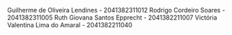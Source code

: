 Guilherme de Oliveira Lendines - 2041382311012
Rodrigo Cordeiro Soares - 2041382311005
Ruth Giovana Santos Epprecht - 2041382211007
Victória Valentina Lima do Amaral - 2041382211040
